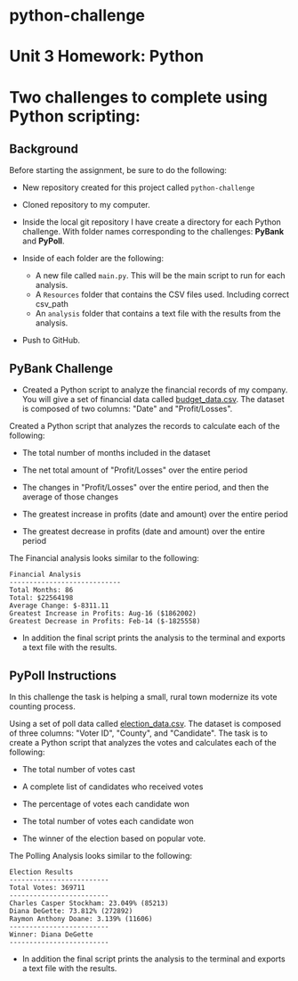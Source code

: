 # python-challenge

# Unit 3 Homework: Python

# Two challenges to complete using Python scripting:

## Background


Before starting the assignment, be sure to do the following:

* New repository created for this project called `python-challenge`

* Cloned repository to my computer.

* Inside the local git repository I have create a directory for each Python challenge. With folder names corresponding to the challenges: **PyBank** and  **PyPoll**.

* Inside of each folder are the following:

  * A new file called `main.py`. This will be the main script to run for each analysis.
  * A `Resources` folder that contains the CSV files used. Including correct csv_path
  * An `analysis` folder that contains a text file with the results from the analysis.

* Push to GitHub.

## PyBank Challenge

* Created a Python script to analyze the financial records of my company. You will give a set of financial data called [budget_data.csv](PyBank/Resources/budget_data.csv). The dataset is composed of two columns: "Date" and "Profit/Losses".

Created a Python script that analyzes the records to calculate each of the following:

* The total number of months included in the dataset

* The net total amount of "Profit/Losses" over the entire period

* The changes in "Profit/Losses" over the entire period, and then the average of those changes

* The greatest increase in profits (date and amount) over the entire period

* The greatest decrease in profits (date and amount) over the entire period

The Financial analysis looks similar to the following:

  ```text
  Financial Analysis
  ----------------------------
  Total Months: 86
  Total: $22564198
  Average Change: $-8311.11
  Greatest Increase in Profits: Aug-16 ($1862002)
  Greatest Decrease in Profits: Feb-14 ($-1825558)
  ```

* In addition the final script prints the analysis to the terminal and exports a text file with the results.

## PyPoll Instructions

In this challenge the task is helping a small, rural town modernize its vote counting process.

Using a set of poll data called [election_data.csv](PyPoll/Resources/election_data.csv). The dataset is composed of three columns: "Voter ID", "County", and "Candidate". The task is to create a Python script that analyzes the votes and calculates each of the following:

* The total number of votes cast

* A complete list of candidates who received votes

* The percentage of votes each candidate won

* The total number of votes each candidate won

* The winner of the election based on popular vote.

The  Polling Analysis looks similar to the following:


  ```text
  Election Results
  -------------------------
  Total Votes: 369711
  -------------------------
  Charles Casper Stockham: 23.049% (85213)
  Diana DeGette: 73.812% (272892)
  Raymon Anthony Doane: 3.139% (11606)
  -------------------------
  Winner: Diana DeGette
  -------------------------
  ```

* In addition the final script prints the analysis to the terminal and exports a text file with the results.
